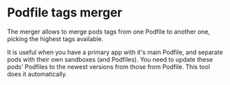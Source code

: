 # Podfile tags merger

The merger allows to merge pods tags from one Podfile to another one, picking
the highest tags available.

It is useful when you have a primary app with it's main Podfile, and separate pods with their
own sandboxes (and Podfiles). You need to update these pods' Podfiles to
the newest versions from those from Podfile. This tool does it automatically.

